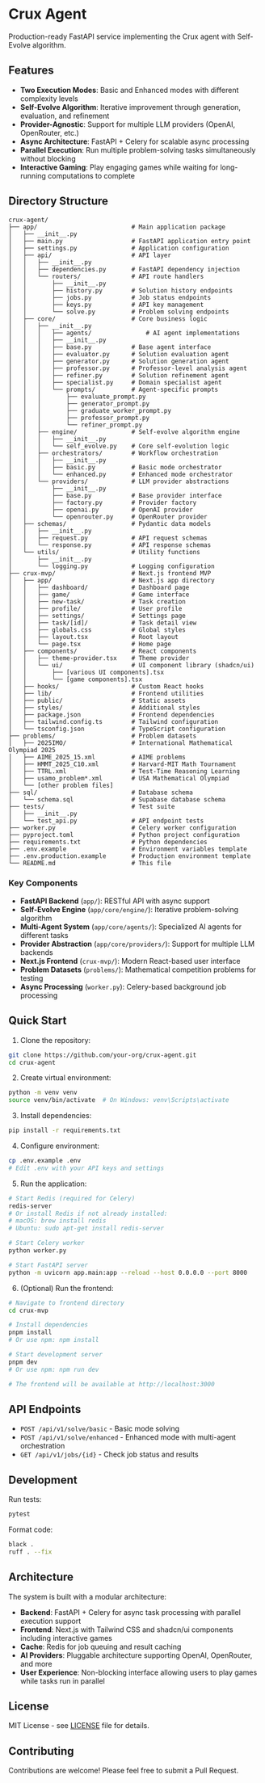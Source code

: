 # Crux Agent

Production-ready FastAPI service implementing the Crux agent with Self-Evolve algorithm.

## Features

- **Two Execution Modes**: Basic and Enhanced modes with different complexity levels
- **Self-Evolve Algorithm**: Iterative improvement through generation, evaluation, and refinement
- **Provider-Agnostic**: Support for multiple LLM providers (OpenAI, OpenRouter, etc.)
- **Async Architecture**: FastAPI + Celery for scalable async processing
- **Parallel Execution**: Run multiple problem-solving tasks simultaneously without blocking
- **Interactive Gaming**: Play engaging games while waiting for long-running computations to complete

## Directory Structure

```
crux-agent/
├── app/                          # Main application package
│   ├── __init__.py
│   ├── main.py                   # FastAPI application entry point
│   ├── settings.py               # Application configuration
│   ├── api/                      # API layer
│   │   ├── __init__.py
│   │   ├── dependencies.py       # FastAPI dependency injection
│   │   └── routers/              # API route handlers
│   │       ├── __init__.py
│   │       ├── history.py        # Solution history endpoints
│   │       ├── jobs.py           # Job status endpoints
│   │       ├── keys.py           # API key management
│   │       └── solve.py          # Problem solving endpoints
│   ├── core/                     # Core business logic
│   │   ├── __init__.py
│   │   │   ├── agents/               # AI agent implementations
│   │   │   ├── __init__.py
│   │   │   ├── base.py           # Base agent interface
│   │   │   ├── evaluator.py      # Solution evaluation agent
│   │   │   ├── generator.py      # Solution generation agent
│   │   │   ├── professor.py      # Professor-level analysis agent
│   │   │   ├── refiner.py        # Solution refinement agent
│   │   │   ├── specialist.py     # Domain specialist agent
│   │   │   └── prompts/          # Agent-specific prompts
│   │   │       ├── evaluate_prompt.py
│   │   │       ├── generator_prompt.py
│   │   │       ├── graduate_worker_prompt.py
│   │   │       ├── professor_prompt.py
│   │   │       └── refiner_prompt.py
│   │   ├── engine/               # Self-evolve algorithm engine
│   │   │   ├── __init__.py
│   │   │   └── self_evolve.py    # Core self-evolution logic
│   │   ├── orchestrators/        # Workflow orchestration
│   │   │   ├── __init__.py
│   │   │   ├── basic.py          # Basic mode orchestrator
│   │   │   └── enhanced.py       # Enhanced mode orchestrator
│   │   └── providers/            # LLM provider abstractions
│   │       ├── __init__.py
│   │       ├── base.py           # Base provider interface
│   │       ├── factory.py        # Provider factory
│   │       ├── openai.py         # OpenAI provider
│   │       └── openrouter.py     # OpenRouter provider
│   ├── schemas/                  # Pydantic data models
│   │   ├── __init__.py
│   │   ├── request.py            # API request schemas
│   │   └── response.py           # API response schemas
│   └── utils/                    # Utility functions
│       ├── __init__.py
│       └── logging.py            # Logging configuration
├── crux-mvp/                     # Next.js frontend MVP
│   ├── app/                      # Next.js app directory
│   │   ├── dashboard/            # Dashboard page
│   │   ├── game/                 # Game interface
│   │   ├── new-task/             # Task creation
│   │   ├── profile/              # User profile
│   │   ├── settings/             # Settings page
│   │   ├── task/[id]/            # Task detail view
│   │   ├── globals.css           # Global styles
│   │   ├── layout.tsx            # Root layout
│   │   └── page.tsx              # Home page
│   ├── components/               # React components
│   │   ├── theme-provider.tsx    # Theme provider
│   │   └── ui/                   # UI component library (shadcn/ui)
│   │       ├── [various UI components].tsx
│   │       └── [game components].tsx
│   ├── hooks/                    # Custom React hooks
│   ├── lib/                      # Frontend utilities
│   ├── public/                   # Static assets
│   ├── styles/                   # Additional styles
│   ├── package.json              # Frontend dependencies
│   ├── tailwind.config.ts        # Tailwind configuration
│   └── tsconfig.json             # TypeScript configuration
├── problems/                     # Problem datasets
│   ├── 2025IMO/                  # International Mathematical Olympiad 2025
│   ├── AIME_2025_15.xml          # AIME problems
│   ├── HMMT_2025_C10.xml         # Harvard-MIT Math Tournament
│   ├── TTRL.xml                  # Test-Time Reasoning Learning
│   ├── usamo_problem*.xml        # USA Mathematical Olympiad
│   └── [other problem files]
├── sql/                          # Database schema
│   └── schema.sql                # Supabase database schema
├── tests/                        # Test suite
│   ├── __init__.py
│   └── test_api.py               # API endpoint tests
├── worker.py                     # Celery worker configuration
├── pyproject.toml                # Python project configuration
├── requirements.txt              # Python dependencies
├── .env.example                  # Environment variables template
├── .env.production.example       # Production environment template
└── README.md                     # This file
```

### Key Components

- **FastAPI Backend** (`app/`): RESTful API with async support
- **Self-Evolve Engine** (`app/core/engine/`): Iterative problem-solving algorithm
- **Multi-Agent System** (`app/core/agents/`): Specialized AI agents for different tasks
- **Provider Abstraction** (`app/core/providers/`): Support for multiple LLM backends
- **Next.js Frontend** (`crux-mvp/`): Modern React-based user interface
- **Problem Datasets** (`problems/`): Mathematical competition problems for testing
- **Async Processing** (`worker.py`): Celery-based background job processing

## Quick Start

1. Clone the repository:

```bash
git clone https://github.com/your-org/crux-agent.git
cd crux-agent
```

2. Create virtual environment:

```bash
python -m venv venv
source venv/bin/activate  # On Windows: venv\Scripts\activate
```

3. Install dependencies:

```bash
pip install -r requirements.txt
```

4. Configure environment:

```bash
cp .env.example .env
# Edit .env with your API keys and settings
```

5. Run the application:

```bash
# Start Redis (required for Celery)
redis-server
# Or install Redis if not already installed:
# macOS: brew install redis
# Ubuntu: sudo apt-get install redis-server

# Start Celery worker
python worker.py

# Start FastAPI server
python -m uvicorn app.main:app --reload --host 0.0.0.0 --port 8000
```

6. (Optional) Run the frontend:

```bash
# Navigate to frontend directory
cd crux-mvp

# Install dependencies
pnpm install
# Or use npm: npm install

# Start development server
pnpm dev
# Or use npm: npm run dev

# The frontend will be available at http://localhost:3000
```

## API Endpoints

- `POST /api/v1/solve/basic` - Basic mode solving
- `POST /api/v1/solve/enhanced` - Enhanced mode with multi-agent orchestration
- `GET /api/v1/jobs/{id}` - Check job status and results

## Development

Run tests:

```bash
pytest
```

Format code:

```bash
black .
ruff . --fix
```

## Architecture

The system is built with a modular architecture:

- **Backend**: FastAPI + Celery for async task processing with parallel execution support
- **Frontend**: Next.js with Tailwind CSS and shadcn/ui components including interactive games
- **Cache**: Redis for job queuing and result caching
- **AI Providers**: Pluggable architecture supporting OpenAI, OpenRouter, and more
- **User Experience**: Non-blocking interface allowing users to play games while tasks run in parallel

## License

MIT License - see [LICENSE](LICENSE) file for details.

## Contributing

Contributions are welcome! Please feel free to submit a Pull Request.
